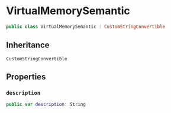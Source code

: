 # VirtualMemorySemantic

``` swift
public class VirtualMemorySemantic : CustomStringConvertible 
```

## Inheritance

`CustomStringConvertible`

## Properties

### `description`

``` swift
public var description: String 
```
